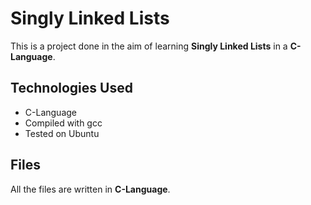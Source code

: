 # Singly Linked Lists
This is a project done in the aim of learning **Singly Linked Lists** in a **C-Language**.

## Technologies Used
* C-Language
* Compiled with gcc
* Tested on Ubuntu

## Files
All the files are written in **C-Language**.
